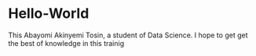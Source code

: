 # Hello-World

This Abayomi Akinyemi Tosin, a student of Data Science. I hope to get get the best of knowledge in this trainig
